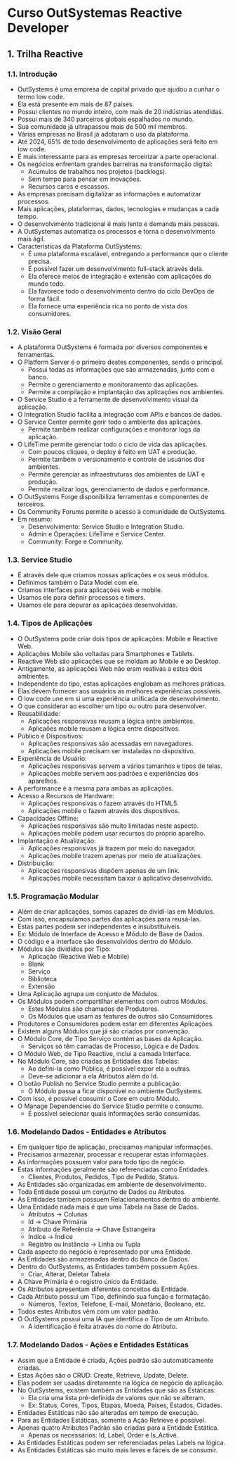 # Curso OutSystemas Reactive Developer

## 1. Trilha Reactive

### 1.1. Introdução
- OutSystems é uma empresa de capital privado que ajudou a cunhar o termo low code.
- Ela está presente em mais de 87 países.
- Possui clientes no mundo inteiro, com mais de 20 indústrias atendidas.
- Possui mais de 340 parceiros globais espalhados no mundo.
- Sua comunidade já ultrapassou mais de 500 mil membros.
- Várias empresas no Brasil já adotaram o uso da plataforma.
- Até 2024, 65% de todo desenvolvimento de aplicações será feito em low code.
- É mais interessante para as empresas terceirizar a parte operacional.
- Os negócios enfrentam grandes barreiras na transformação digital:
	- Acúmulos de trabalhos nos projetos (backlogs).
	- Sem tempo para pensar em inovações.
	- Recursos caros e escassos.
- As empresas precisam digitalizar as informações e automatizar processos.
- Mais aplicações, plataformas, dados, tecnologias e mudanças a cada tempo.
- O desenvolvimento tradicional é mais lento e demanda mais pessoas.
- A OutSystemas automatiza os processos e torna o desenvolvimento mais ágil.
- Características da Plataforma OutSystems:
	- É uma plataforma escalável, entregando a performance que o cliente precisa.
	- É possível fazer um desenvolvimento full-stack através dela.
	- Ela oferece meios de integração e extensão com aplicações do mundo todo.
	- Ela favorece todo o desenvolvimento dentro do ciclo DevOps de forma fácil.
	- Ela fornece uma experiência rica no ponto de vista dos consumidores.

### 1.2. Visão Geral
- A plataforma OutSystems é formada por diversos componentes e ferramentas.
- O Platform Server é o primeiro destes componentes, sendo o principal.
	- Possui todas as informações que são armazenadas, junto com o banco.
	- Permite o gerenciamento e monitoramento das aplicações.
	- Permite a compilação e implantação das aplicações nos ambientes.
- O Service Studio é a ferramente de desenvolvimento visual da aplicação.
- O Integration Studio facilita a integração com APIs e bancos de dados.
- O Service Center permite gerir todo o ambiente das aplicações.
	- Permite também realizar configurações e monitorar logs da aplicação.
- O LifeTime permite gerenciar todo o ciclo de vida das aplicações.
	- Com poucos cliques, o deploy é feito em UAT e produção.
	- Permite também o versionamento e controle de usuários dos ambientes.
	- Permite gerenciar as infraestruturas dos ambientes de UAT e produção.
	- Permite realizar logs, gerenciamento de dados e performance.
- O OutSystems Forge disponibiliza ferramentas e componentes de terceiros.
- Os Community Forums permite o acesso à comunidade de OutSystems.
- Em resumo:
	- Desenvolvimento: Service Studio e Integration Studio.
	- Admin e Operações: LifeTime e Service Center.
	- Community: Forge e Community.

### 1.3. Service Studio
- É através dele que criamos nossas aplicações e os seus módulos.
- Definimos também o Data Model com ele.
- Criamos interfaces para aplicações web e mobile.
- Usamos ele para definir processos e timers.
- Usamos ele para depurar as aplicações desenvolvidas.

### 1.4. Tipos de Aplicações
- O OutSystems pode criar dois tipos de aplicações: Mobile e Reactive Web.
- Aplicações Mobile são voltadas para Smartphones e Tablets.
- Reactive Web são aplicações que se moldam ao Mobile e ao Desktop.
- Antigamente, as aplicações Web não eram reativas a estes dois ambientes.
- Independente do tipo, estas aplicações englobam as melhores práticas.
- Elas devem fornecer aos usuários as melhores experiências possíveis.
- O low code une em si uma experiência unificada de desenvolvimento.
- O que considerar ao escolher um tipo ou outro para desenvolver.
- Reusabilidade:
	- Aplicações responsivas reusam a lógica entre ambientes.
	- Aplicaões mobile reusam a lógica entre dispositivos.
- Público e Dispositivos:
	- Aplicações responsivas são acessadas em navegadores.
	- Aplicações mobile precisam ser instaladas no dispositivo.
- Experiência de Usuário:
	- Aplicações responsivas servem a vários tamanhos e tipos de telas.
	- Aplicações mobile servem aos padrões e experiências dos aparelhos.
- A performance é a mesma para ambas as aplicações.
- Acesso a Recursos de Hardware:
	- Aplicações responsivas o fazem através do HTML5.
	- Aplicações mobile o fazem através dos dispositivos.
- Capacidades Offline:
	- Aplicações responsivas são muito limitadas neste aspecto.
	- Aplicações mobile podem usar recursos do próprio aparelho.
- Implantação e Atualização:
	- Aplicações responsivas já trazem por meio do navegador.
	- Aplicações mobile trazem apenas por meio de atualizações.
- Distribuição:
	- Aplicações responsivas dispõem apenas de um link.
	- Aplicações mobile necessitam baixar o aplicativo desenvolvido.

### 1.5. Programação Modular
- Além de criar aplicações, somos capazes de dividí-las em Módulos.
- Com isso, encapsulamos partes das aplicações para reusá-las.
- Estas partes podem ser independentes e insubstituíveis.
- Ex: Módulo de Interface de Acesso e Módulo de Base de Dados.
- O código e a interface são desenvolvidos dentro do Módulo.
- Módulos são divididos por Tipo:
	- Aplicação (Reactive Web e Mobile)
	- Blank
	- Serviço
	- Biblioteca
	- Extensão
- Uma Aplicação agrupa um conjunto de Módulos.
- Os Módulos podem compartilhar elementos com outros Módulos.
	- Estes Módulos são chamados de Produtores.
	- Os Módulos que usam as features de outros são Consumidores.
- Produtores e Consumidores podem estar em diferentes Aplicações.
- Existem alguns Módulos que já são criados por convenção.
- O Módulo Core, de Tipo Serviço contém as bases da Aplicação.
	- Serviços só têm camadas de Processo, Lógica e de Dados.
- O Módulo Web, de Tipo Reactive, inclui a camada Interface.
- No Módulo Core, são criadas as Entidades das Tabelas:
	- Ao definí-la como Pública, é possível expor ela a outras.
	- Deve-se adicionar a ela Atributos além do Id.
- O botão Publish no Service Studio permite a publicação:
	- O Módulo passa a ficar disponível no ambiente OutSystems.
- Com isso, é possível consumir o Core em outro Módulo.
- O Manage Dependencies do Service Studio permite o consumo.
	- É possível selecionar quais informações serão consumidas.

### 1.6. Modelando Dados - Entidades e Atributos
- Em qualquer tipo de aplicação, precisamos manipular informações.
- Precisamos armazenar, processar e recuperar estas informações.
- As informações possuem valor para todo tipo de negócio.
- Estas informações geralmente são referenciadas como Entidades.
	- Clientes, Produtos, Pedidos, Tipo de Pedido, Status.
- As Entidades são organizadas em ambiente de desenvolvimento.
- Toda Entidade possui um conjutno de Dados ou Atributos.
- As Entidades também possuem Relacionamentos dentro do ambiente.
- Uma Entidade nada mais é que uma Tabela na Base de Dados.
	- Atributos -> Colunas
	- Id -> Chave Primária
	- Atributo de Referência -> Chave Estrangeira
	- Índice -> Índice
	- Registro ou Instância -> Linha ou Tupla
- Cada aspecto do negócio é representado por uma Entidade.
- As Entidades são armazenadas dentro do Banco de Dados.
- Dentro do OutSystems, as Entidades também possuem Ações.
	- Criar, Alterar, Deletar Tabela
- A Chave Primária é o registro único da Entidade.
- Os Atributos apresentam diferentes conceitos da Entidade.
- Cada Atributo possui um Tipo, definindo sua função e formatação.
	- Números, Textos, Telefone, E-mail, Monetário, Booleano, etc.
- Todos estes Atributos vêm com um valor padrão.
- O OutSystems possui uma IA que identifica o Tipo de um Atributo.
	- A identificação é feita através do nome do Atributo.

### 1.7. Modelando Dados - Ações e Entidades Estáticas
- Assim que a Entidade é criada, Ações padrão são automaticamente criadas.
- Estas Ações são o CRUD: Create, Retrieve, Update, Delete.
- Elas podem ser usadas diretamente na lógica de negócio da aplicação.
- No OutSystems, existem também as Entidades que são as Estáticas:
	- Ela cria uma lista pré-definida de valores que não se alteram.
	- Ex: Status, Cores, Tipos, Etapas, Moeda, Países, Estados, Cidades.
- Entidades Estáticas não são alteradas em tempo de execução.
- Para as Entidades Estáticas, somente a Ação Retrieve é possível.
- Apenas quatro Atributos Padrão são criadas para a Entidade Estática.
	- Apenas os necessários: Id, Label, Order e Is_Active.
- As Entidades Estáticas podem ser referenciadas pelas Labels na lógica.
- As Entidades Estáticas são muito mais leves e fáceis de se consumir.
